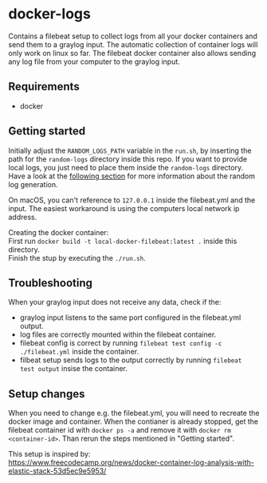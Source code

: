 # docker-logs
Contains a filebeat setup to collect logs from all your docker containers and send them to a graylog input.
The automatic collection of container logs will only work on linux so far.
The filebeat docker container also allows sending any log file from your computer to the graylog input.

## Requirements
- docker

## Getting started
Initially adjust the `RANDOM_LOGS_PATH` variable in the `run.sh`, by inserting the path for the `random-logs` directory inside this repo.
If you want to provide local logs, you just need to place them inside the `random-logs` directory. Have a look at the [following section](random-logs/Readme.md) for more information about the random log generation.

On macOS, you can't reference to `127.0.0.1` inside the filebeat.yml and the input. The easiest workaround is using the computers local network ip address.

Creating the docker container:\
First run `docker build -t local-docker-filebeat:latest .` inside this directory.\
Finish the stup by executing the `./run.sh`.

## Troubleshooting
When your graylog input does not receive any data, check if the:
- graylog input listens to the same port configured in the filebeat.yml output.
- log files are correctly mounted within the filebeat container.
- filebeat config is correct by running `filebeat test config -c ./filebeat.yml` inside the container.
- filbeat setup sends logs to the output correctly by running `filebeat test output` insise the container.

## Setup changes
When you need to change e.g. the filebeat.yml, you will need to recreate the docker image and container.
When the contianer is already stopped, get the filebeat container id with `docker ps -a` and remove it with `docker rm <container-id>`. Than rerun the steps mentioned in "Getting started".

This setup is inspired by:\
https://www.freecodecamp.org/news/docker-container-log-analysis-with-elastic-stack-53d5ec9e5953/
